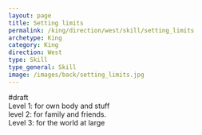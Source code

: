 ```yaml
---
layout: page
title: Setting limits
permalink: /king/direction/west/skill/setting_limits
archetype: King
category: King
direction: West
type: Skill
type_general: Skill
image: /images/back/setting_limits.jpg
---
```

#draft   
Level 1: for own body and stuff  
level 2: for family and friends.   
Level 3: for the world at large
